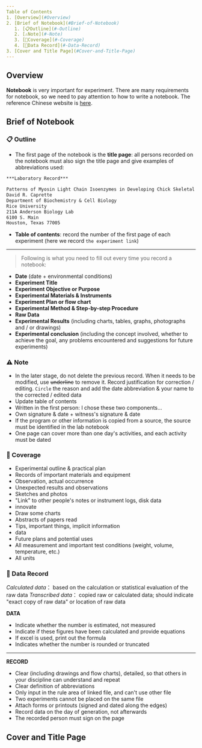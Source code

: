 ```yaml
---
Table of Contents
1. [Overview](#️Overview)
2. [Brief of Notebook](#️Brief-of-Notebook)
   1. [📋Outline](#-Outline)
   2. [⚠️Note](#-Note)
   3. [📄Coverage](#-Coverage)
   4. [📐Data Record](#-Data-Record)
3. [Cover and Title Page](#Cover-and-Title-Page)
---
```



## Overview

**Notebook** is very important for experiment. There are many requirements for notebook, so we need to pay attention to how to write a notebook. The reference Chinese website is [here](https://www.biomart.cn/experiment/430/599/627/205672.htm).


## Brief of Notebook

### :clipboard: Outline

- The first page of the notebook is the **title page**: all persons recorded on the notebook must also sign the title page and give examples of abbreviations used:
``` markdown
***Laboratory Record***

Patterns of Myosin Light Chain Isoenzymes in Developing Chick Skeletal Muscle 
David R. Caprette
Department of Biochemistry & Cell Biology
Rice University
211A Anderson Biology Lab
6100 S. Main
Houston, Texas 77005
```

- **Table of contents**: record the number of the first page of each experiment (here we record `the experiment link`)

------------------------------------------------------------------------------------------------------------------------------
> Following is what you need to fill out every time you record a notebook:


- **Date**  (date + environmental conditions)
- **Experiment Title**
- **Experiment Objective or Purpose**
- **Experimental Materials & Instruments**
- **Experiment Plan or flow chart**
- **Experimental Method & Step-by-step Procedure**
- **Raw Data**
- **Experimental Results** (including charts, tables, graphs, photographs and / or drawings)
- **Experimental conclusion** (including the concept involved, whether to achieve the goal, any problems encountered and suggestions for future experiments) 




### :warning: Note

* In the later stage, do not delete the previous record. When it needs to be modified, use ~~underline~~ to remove it. Record justification for correction / editing. `Circle` the reason and add the date abbreviation & your name to the corrected / edited data
* Update table of contents
* Written in the first person: I chose these two components…
* Own signature & date + witness's signature & date
* If the program or other information is copied from a source, the source must be identified in the lab notebook
* One page can cover more than one day's activities, and each activity must be dated



### :page_facing_up: Coverage

* Experimental outline & practical plan
* Records of important materials and equipment
* Observation, actual occurrence
* Unexpected results and observations
* Sketches and photos
* "Link" to other people's notes or instrument logs, disk data
* innovate
* Draw some charts
* Abstracts of papers read
* Tips, important things, implicit information
* data
* Future plans and potential uses
* All measurement and important test conditions (weight, volume, temperature, etc.)
* All units




### :triangular_ruler: Data Record

*Calculated data*： based on the calculation or statistical evaluation of the raw data
*Transcribed data*： copied raw or calculated data; should indicate "exact copy of raw data" or location of raw data



**DATA**

- Indicate whether the number is estimated, not measured
- Indicate if these figures have been calculated and provide equations
- If excel is used, print out the formula
- Indicates whether the number is rounded or truncated

-------------------------------------------------------------------------------------------------------------------------------------

**RECORD**

- Clear (including drawings and flow charts), detailed, so that others in your discipline can understand and repeat
- Clear definition of abbreviations
- Only input in the rule area of linked file, and can't use other file
- Two experiments cannot be placed on the same file
- Attach forms or printouts (signed and dated along the edges)
- Record data on the day of generation, not afterwards
- The recorded person must sign on the page






## Cover and Title Page


